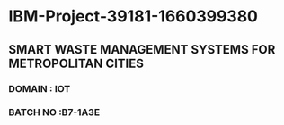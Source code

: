 # IBM-Project-39181-1660399380
## SMART WASTE MANAGEMENT SYSTEMS FOR METROPOLITAN CITIES
### DOMAIN : IOT
### BATCH NO :B7-1A3E
